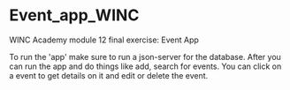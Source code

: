 # Event_app_WINC
WINC Academy module 12 final exercise: Event App

To run the 'app' make sure to run a json-server for the database. After you can run the app and do things like add, search for events. You can click on a event to get details on it and edit or delete the event.
